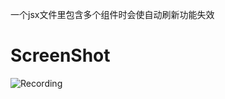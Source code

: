 一个jsx文件里包含多个组件时会使自动刷新功能失效

# ScreenShot

![Recording](https://s3.bmp.ovh/imgs/2021/09/f0490350a25738b6.gif)